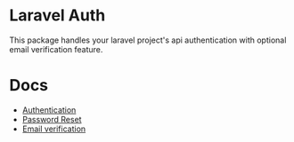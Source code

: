 # Laravel Auth
This package handles your laravel project's api authentication with optional email verification feature.

# Docs
- [Authentication](./src/docs/authentication.md)
- [Password Reset](./src/docs/password-reset.md)
- [Email verification](./src/docs/verification.md)
